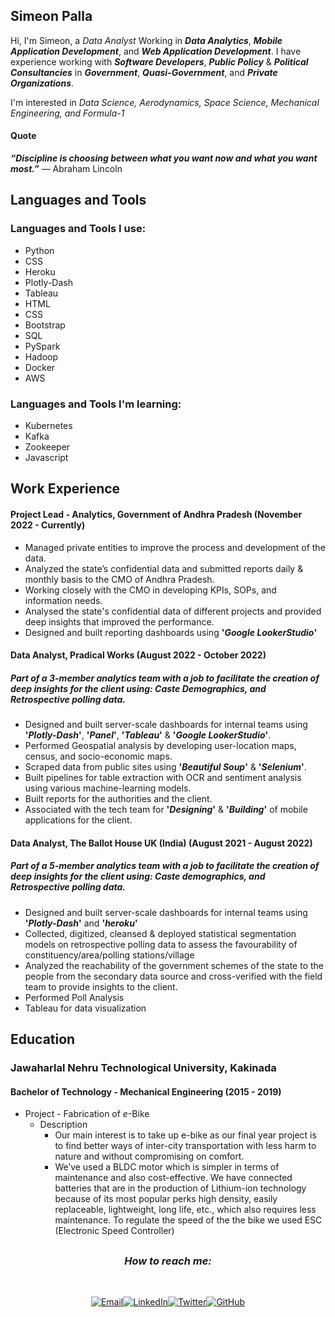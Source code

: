 ## Simeon Palla

Hi, I'm Simeon, a _Data Analyst_ Working in **_Data Analytics_**, **_Mobile Application Development_**, and **_Web Application Development_**. I have experience working with **_Software Developers_**, **_Public Policy_** & **_Political Consultancies_** in **_Government_**, **_Quasi-Government_**, and **_Private Organizations_**.

I'm interested in _Data Science, Aerodynamics, Space Science, Mechanical Engineering, and Formula-1_

#### Quote

**_“Discipline is choosing between what you want now and what you want most.”_** — Abraham Lincoln


## Languages and Tools
### Languages and Tools I use:
* Python
* CSS
* Heroku
* Plotly-Dash
* Tableau
* HTML
* CSS
* Bootstrap
* SQL
* PySpark
* Hadoop
* Docker
* AWS
### Languages and Tools I'm learning:
* Kubernetes
* Kafka
* Zookeeper
* Javascript
## Work Experience

#### Project Lead - Analytics, Government of Andhra Pradesh (November 2022 - Currently)
* Managed private entities to improve the process and development of the data.
* Analyzed the state’s confidential data and submitted reports daily & monthly basis to the CMO of Andhra Pradesh.
* Working closely with the CMO in developing KPIs, SOPs, and information needs.
* Analysed the state's confidential data of different projects and provided deep insights that improved the performance.
* Designed and built reporting dashboards using **'_Google LookerStudio_'**


#### Data Analyst, Pradical Works (August 2022 - October 2022)
##### Part of a 3-member analytics team with a job to facilitate the creation of deep insights for the client using: Caste Demographics, and Retrospective polling data.
* Designed and built server-scale dashboards for internal teams using **'_Plotly-Dash_'**, **'_Panel_'**, **'_Tableau_'** & **'_Google LookerStudio_'**.  
* Performed Geospatial analysis by developing user-location maps, census, and socio-economic maps.
* Scraped data from public sites using **'_Beautiful Soup_'** & **'_Selenium_'**.
* Built pipelines for table extraction with OCR and sentiment analysis using various machine-learning models.
* Built reports for the authorities and the client.
* Associated with the tech team for **'_Designing_'** & **'_Building_'** of mobile applications for the client.


#### Data Analyst, The Ballot House UK (India) (August 2021 - August 2022)
##### Part of a 5-member analytics team with a job to facilitate the creation of deep insights for the client using: Caste demographics, and Retrospective polling data.
* Designed and built server-scale dashboards for internal teams using **'_Plotly-Dash_'** and **'_heroku_'**
* Collected, digitized, cleansed & deployed statistical segmentation models on retrospective polling data to assess the favourability of constituency/area/polling stations/village
* Analyzed the reachability of the government schemes of the state to the people from the secondary data source and cross-verified with the field team to provide insights to the client.
* Performed Poll Analysis
* Tableau for data visualization

## Education

### Jawaharlal Nehru Technological University, Kakinada

#### Bachelor of Technology - Mechanical Engineering (2015 - 2019)

* Project - Fabrication of _e_-Bike
  * Description
    * Our main interest is to take up e-bike as our final year project
      is to find better ways of inter-city transportation with less
      harm to nature and without compromising on comfort.
    * We’ve used a BLDC motor which is simpler in terms of
      maintenance and also cost-effective. We have connected
      batteries that are in the production of Lithium-ion
      technology because of its most popular perks high density,
      easily replaceable, lightweight, long life, etc., which also
      requires less maintenance. To regulate the speed of the
      the bike we used ESC (Electronic Speed Controller)
      
##

<h3 align="center"><i> How to reach me: </i></h3><br>

 <p align="center"><a href="mailto:simeonpalla@gmail.com" target="_blank"><img src="https://img.shields.io/badge/-Gmail-c14438?style=flat-square&logo=Gmail&logoColor=white" alt="Email"></a><a href="https://www.linkedin.com/in/simeon-palla/" target="_blank"><img src="https://img.shields.io/badge/LinkedIn-%230077B5.svg?&style=flat-square&logo=linkedin&logoColor=white" alt="LinkedIn"></a><a href="https://twitter.com/simeon_palla" target="_blank"><img src="https://img.shields.io/badge/-Twitter-1ca0f1?style=flat-square&labelColor=1ca0f1&logo=twitter&logoColor=white" alt="Twitter"></a><a href="https://github.com/simeonpalla" target="_blank"><img src="https://img.shields.io/badge/-GitHub-181717?style=flat-square&logo=github" alt="GitHub"></a></p>


<!---
simeonpalla/simeonpalla is a ✨ special ✨ repository because its `README.md` (this file) appears on your GitHub profile.
You can click the Preview link to take a look at your changes.
--->

